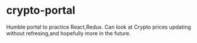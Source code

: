 # crypto-portal
Humble portal to practice React,Redux. Can look at Crypto prices updating without refresing,and hopefully more in the future.
